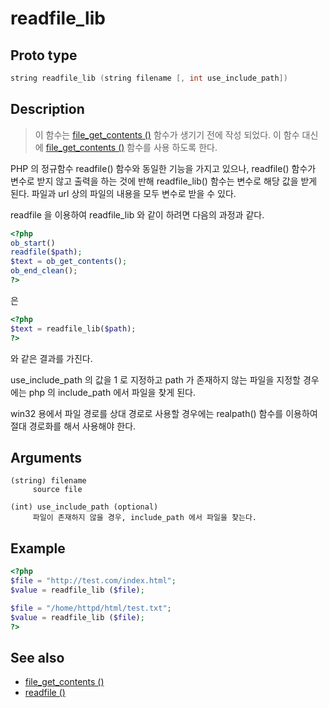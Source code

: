 # readfile_lib

## Proto type

```c
string readfile_lib (string filename [, int use_include_path])
```

## Description

> 이 함수는 [file_get_contents ()](http://php.net/manual/kr/function.file-get-contents.php) 함수가 생기기 전에 작성 되었다. 이 함수 대신에 [file_get_contents ()](http://php.net/manual/kr/function.file-get-contents.php) 함수를 사용 하도록 한다.


PHP 의 정규함수 readfile() 함수와 동일한 기능을 가지고 있으나, readfile() 함수가 변수로 받지 않고 출력을 하는 것에 반해 readfile_lib() 함수는 변수로 해당 값을 받게 된다. 파일과 url 상의 파일의 내용을 모두 변수로 받을 수 있다.

readfile 을 이용하여 readfile_lib 와 같이 하려면 다음의 과정과 같다.

```php
<?php
ob_start()
readfile($path);
$text = ob_get_contents();
ob_end_clean();
?>
```

은

```php
<?php
$text = readfile_lib($path);
?>
```

와 같은 결과를 가진다.

use_include_path 의 값을 1 로 지정하고 path 가 존재하지 않는 파일을 지정할 경우 에는 php 의 include_path 에서 파일을 찾게 된다.

win32 용에서 파일 경로를 상대 경로로 사용할 경우에는 realpath() 함수를 이용하여 절대 경로화를 해서 사용해야 한다.

## Arguments

```
(string) filename
     source file

(int) use_include_path (optional)
     파일이 존재하지 않을 경우, include_path 에서 파일을 찾는다.
```


## Example

```php
<?php
$file = "http://test.com/index.html";
$value = readfile_lib ($file);

$file = "/home/httpd/html/test.txt";
$value = readfile_lib ($file);
?>
```

## See also
* [file_get_contents ()](http://php.net/manual/kr/function.file-get-contents.php)
* [readfile ()](http://php.net/manual/kr/function.readfile.php)

